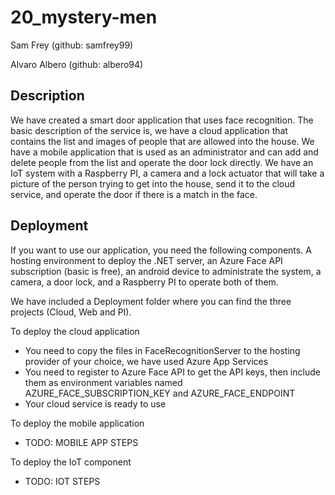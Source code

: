 # 20_mystery-men
Sam Frey (github: samfrey99)

Alvaro Albero (github: albero94)

## Description
We have created a smart door application that uses face recognition. The basic description of the service is, we have a cloud application that contains the list and images of people that are allowed into the house. We have a mobile application that is used as an administrator and can add and delete people from the list and operate the door lock directly. We have an IoT system with a Raspberry PI, a camera and a lock actuator that will take a picture of the person trying to get into the house, send it to the cloud service, and operate the door if there is a match in the face.

## Deployment
If you want to use our application, you need the following components. A hosting environment to deploy the .NET server, an Azure Face API subscription (basic is free), an android device to administrate the system, a camera, a door lock, and a Raspberry PI to operate both of them.

We have included a Deployment folder where you can find the three projects (Cloud, Web and PI).

To deploy the cloud application
* You need to copy the files in FaceRecognitionServer to the hosting provider of your choice, we have used Azure App Services
* You need to register to Azure Face API to get the API keys, then include them as environment variables named AZURE_FACE_SUBSCRIPTION_KEY and AZURE_FACE_ENDPOINT
* Your cloud service is ready to use

To deploy the mobile application
* TODO: MOBILE APP STEPS

To deploy the IoT component
* TODO: IOT STEPS
